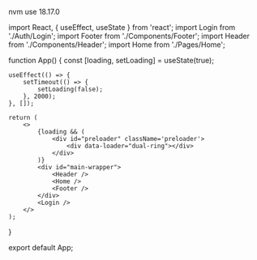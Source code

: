 nvm use 18.17.0


import React, { useEffect, useState } from 'react';
import Login from './Auth/Login';
import Footer from './Components/Footer';
import Header from './Components/Header';
import Home from './Pages/Home';

function App() {
    const [loading, setLoading] = useState(true);

    useEffect(() => {
        setTimeout(() => {
            setLoading(false);
        }, 2000);
    }, []);

    return (
        <>
            {loading && (
                <div id="preloader" className='preloader'>
                    <div data-loader="dual-ring"></div>
                </div>
            )}
            <div id="main-wrapper">
                <Header />
                <Home />
                <Footer />
            </div>
            <Login />
        </>
    );
}

export default App;
